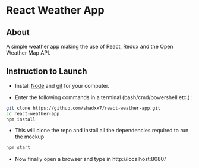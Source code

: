# React Weather App

## About

A simple weather app making the use of React, Redux and the Open Weather Map API.

## Instruction to Launch

* Install [Node](https://nodejs.org/en/) and [git](https://git-scm.com/downloads) for your computer.

* Enter the following commands in a terminal (bash/cmd/powershell etc.) :

```bash
git clone https://github.com/shadxx7/react-weather-app.git
cd react-weather-app
npm install
```

* This will clone the repo and install all the dependencies required to run the mockup

```bash
npm start
```

* Now finally open a browser and type in http://localhost:8080/
